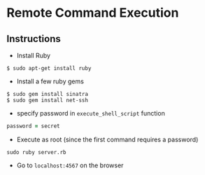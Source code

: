 # Remote Command Execution

## Instructions

- Install Ruby
```
$ sudo apt-get install ruby
```

- Install a few ruby gems
```
$ sudo gem install sinatra
$ sudo gem install net-ssh
```

- specify password in `execute_shell_script` function
```Ruby
password = secret
```

- Execute as root (since the first command requires a password)
```
sudo ruby server.rb
```

- Go to `localhost:4567` on the browser
